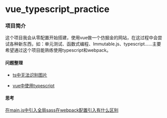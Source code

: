 # vue_typescript_practice

### 项目简介
这个项目我会从零配置开始搭建，使用vue做一个仿掘金的网站，在这过程中会尝试各种新东西，如：单元测试、函数式编程、Immutable.js、typescript......主要希望通过这个项目能熟练使用typescript和webpack。
#### 问题整理
* [ts中无法识别图片](https://github.com/smallmonsters/webpack_study/issues/7)

* [vue中使用typescript](https://github.com/smallmonsters/webpack_study/issues/8)

#### 思考
[在main.js中引入全局sass在webpack配置引入有什么区别](https://github.com/smallmonsters/webpack_study/issues/9)
